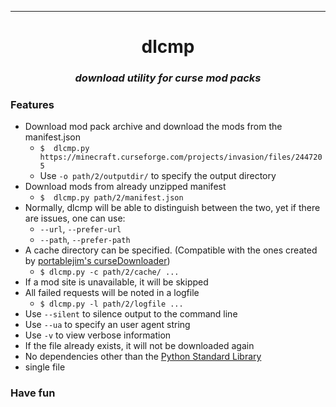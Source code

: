 ***

<h1 align="center">
	<b>dlcmp</b>
</h1>
<h3 align="center">
	<i>download utility for curse mod packs</i>
</h3>

### Features
* Download mod pack archive and download the mods from the manifest.json  
	* ```$  dlcmp.py https://minecraft.curseforge.com/projects/invasion/files/2447205```
	* Use ```-o path/2/outputdir/``` to specify the output directory
* Download mods from already unzipped manifest  
	* ```$  dlcmp.py path/2/manifest.json```
* Normally, dlcmp will be able to distinguish between the two, yet if there are issues, one can use:
	* ```--url```, ```--prefer-url```
	* ```--path```, ```--prefer-path```
* A cache directory can be specified. (Compatible with the ones created by [portablejim's curseDownloader](https://github.com/portablejim/curseDownloader))
	* ```$ dlcmp.py -c path/2/cache/ ...```
* If a mod site is unavailable, it will be skipped
* All failed requests will be noted in a logfile
	* ```$ dlcmp.py -l path/2/logfile ...```
* Use ```--silent``` to silence output to the command line
* Use ```--ua``` to specify an user agent string
* Use ```-v``` to view verbose information
* If the file already exists, it will not be downloaded again  
* No dependencies other than the [Python Standard Library](https://docs.python.org/library/ "Python Standard Library")
* single file

### Have fun